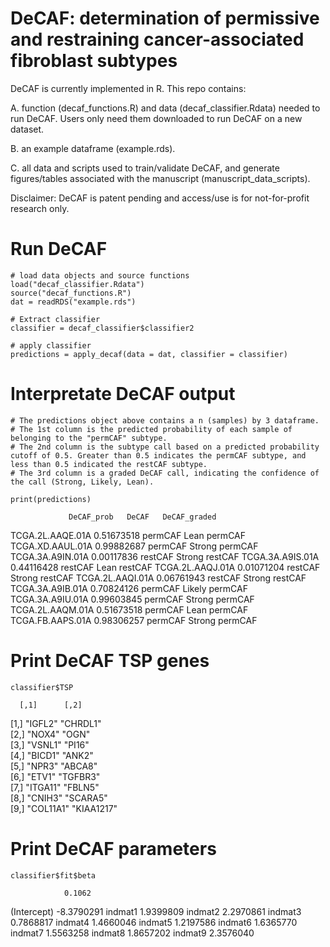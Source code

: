 # DeCAF: determination of permissive and restraining cancer-associated fibroblast subtypes

DeCAF is currently implemented in R. This repo contains:

A. function (decaf_functions.R) and data (decaf_classifier.Rdata) needed to run DeCAF. Users only need them downloaded to run DeCAF on a new dataset.

B. an example dataframe (example.rds).

C. all data and scripts used to train/validate DeCAF, and generate figures/tables associated with the manuscript (manuscript_data_scripts).

Disclaimer: DeCAF is patent pending and access/use is for not-for-profit research only.


# Run DeCAF
```{r}
# load data objects and source functions
load("decaf_classifier.Rdata")
source("decaf_functions.R")
dat = readRDS("example.rds")

# Extract classifier 
classifier = decaf_classifier$classifier2

# apply classifier 
predictions = apply_decaf(data = dat, classifier = classifier)
```
# Interpretate DeCAF output
```{r}
# The predictions object above contains a n (samples) by 3 dataframe.
# The 1st column is the predicted probability of each sample of belonging to the "permCAF" subtype. 
# The 2nd column is the subtype call based on a predicted probability cutoff of 0.5. Greater than 0.5 indicates the permCAF subtype, and less than 0.5 indicated the restCAF subtype. 
# The 3rd column is a graded DeCAF call, indicating the confidence of the call (Strong, Likely, Lean).

print(predictions)
```
                 DeCAF_prob   DeCAF   DeCAF_graded
TCGA.2L.AAQE.01A 0.51673518 permCAF   Lean permCAF
TCGA.XD.AAUL.01A 0.99882687 permCAF Strong permCAF
TCGA.3A.A9IN.01A 0.00117836 restCAF Strong restCAF
TCGA.3A.A9IS.01A 0.44116428 restCAF   Lean restCAF
TCGA.2L.AAQJ.01A 0.01071204 restCAF Strong restCAF
TCGA.2L.AAQI.01A 0.06761943 restCAF Strong restCAF
TCGA.3A.A9IB.01A 0.70824126 permCAF Likely permCAF
TCGA.3A.A9IU.01A 0.99603845 permCAF Strong permCAF
TCGA.2L.AAQM.01A 0.51673518 permCAF   Lean permCAF
TCGA.FB.AAPS.01A 0.98306257 permCAF Strong permCAF


# Print DeCAF TSP genes
```{r}
classifier$TSP
```
      [,1]      [,2]      
 [1,] "IGFL2"   "CHRDL1"  
 [2,] "NOX4"    "OGN"     
 [3,] "VSNL1"   "PI16"    
 [4,] "BICD1"   "ANK2"    
 [5,] "NPR3"    "ABCA8"   
 [6,] "ETV1"    "TGFBR3"  
 [7,] "ITGA11"  "FBLN5"   
 [8,] "CNIH3"   "SCARA5"  
 [9,] "COL11A1" "KIAA1217"


# Print DeCAF parameters
```{r}
classifier$fit$beta
```
                0.1062
(Intercept) -8.3790291
indmat1      1.9399809
indmat2      2.2970861
indmat3      0.7868817
indmat4      1.4660046
indmat5      1.2197586
indmat6      1.6365770
indmat7      1.5563258
indmat8      1.8657202
indmat9      2.3576040

